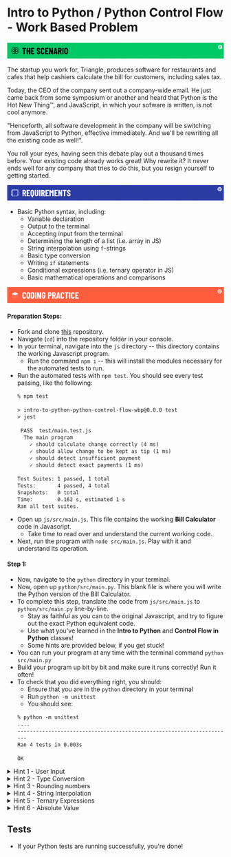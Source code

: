 # Intro to Python / Python Control Flow - Work Based Problem

![The Scenario](./assets/banner-scenario.png)

The startup you work for, Triangle, produces software for restaurants and cafes that help cashiers calculate the bill for customers, including sales tax. 

Today, the CEO of the company sent out a company-wide email. He just came back from some symposium or another and heard that Python is the Hot New Thing:tm:, and JavaScript, in which your sofware is written, is not cool anymore.

"Henceforth, all software development in the company will be switching from JavaScript to Python, effective immediately. And we'll be rewriting all the existing code as well!".

You roll your eyes, having seen this debate play out a thousand times before. Your existing code already works great! Why rewrite it? It never ends well for any company that tries to do this, but you resign yourself to getting started.

![Requirements](./assets/banner-requirements.png)

- Basic Python syntax, including:
  - Variable declaration
  - Output to the terminal
  - Accepting input from the terminal
  - Determining the length of a list (i.e. array in JS)
  - String interpolation using `f`-strings
  - Basic type conversion
  - Writing `if` statements
  - Conditional expressions (i.e. ternary operator in JS)
  - Basic mathematical operations and comparisons

![coding practice](./assets/banner-coding.png)

#### Preparation Steps:

- Fork and clone [this](https://github.com/SEB-10-Bahrain/M4L2-intro-to-python-python-control-flow-wbp) repository. 
- Navigate (`cd`) into the repository folder in your console.
- In your terminal, navigate into the `js` directory -- this directory contains the working Javascript program.
  - Run the command `npm i` -- this will install the modules necessary for the automated tests to run.
- Run the automated tests with `npm test`. You should see every test passing, like the following:
  ```
  % npm test

  > intro-to-python-python-control-flow-wbp@0.0.0 test
  > jest

   PASS  test/main.test.js
    The main program
      ✓ should calculate change correctly (4 ms)
      ✓ should allow change to be kept as tip (1 ms)
      ✓ should detect insufficient payment
      ✓ should detect exact payments (1 ms)

  Test Suites: 1 passed, 1 total
  Tests:       4 passed, 4 total
  Snapshots:   0 total
  Time:        0.162 s, estimated 1 s
  Ran all test suites.
  ```
- Open up `js/src/main.js`. This file contains the working **Bill Calculator** code in Javascript.
  - Take time to read over and understand the current working code.
- Next, run the program with `node src/main.js`. Play with it and understand its operation.

#### Step 1:

- Now, navigate to the `python` directory in your terminal. 
- Now, open up `python/src/main.py`. This blank file is where you will write the Python version of the Bill Calculator.
- To complete this step, translate the code from `js/src/main.js` to `python/src/main.py`  line-by-line.
  - Stay as faithful as you can to the original Javascript, and try to figure out the exact Python equivalent code.
  - Use what you've learned in the **Intro to Python** and **Control Flow in Python** classes!
  - Some hints are provided below, if you get stuck!
- You can run your program at any time with the terminal command `python src/main.py`
- Build your program up bit by bit and make sure it runs correctly! Run it often!
- To check that you did everything right, you should:
  - Ensure that you are in the `python` directory in your terminal
  - Run `python -m unittest`
  - You should see:
  ```
  % python -m unittest
  ....
  ----------------------------------------------------------------------
  Ran 4 tests in 0.003s

  OK
  ```

<details>
<summary>Hint 1 - User Input</summary>

You do not need `prompt-sync` in Python, as Python already has prompting built in. So these lines do not need to be translated to Python

```js
const promptSync = require('prompt-sync');
const prompt = promptSync({ sigint: true });
```

How do you prompt a user in Python? That was covered in the **Control Flow in Python** lesson!
</details>

<details>
<summary>Hint 2 - Type Conversion</summary>

In Javascript, the [`parseFloat()` function](https://developer.mozilla.org/en-US/docs/Web/JavaScript/Reference/Global_Objects/parseFloat) converts a string into a floating point number.

In Python, you can easily convert to float as well. Check your course notes! That was covered in the **Intro to Python** lesson.
</details>

<details>
<summary>Hint 3 - Rounding numbers</summary>

In Javascript, the [`toFixed()` method](https://developer.mozilla.org/en-US/docs/Web/JavaScript/Reference/Global_Objects/Number/toFixed) converts a number into a string with the number of significat digits specified in the argument.

You can do the same in Python using the [`round()` function](https://docs.python.org/3/library/functions.html#round). (It's a function, not method!)
</details>

<details>
<summary>Hint 4 - String Interpolation</summary>

In Javascript, string interpolation is performed using [template literals](https://developer.mozilla.org/en-US/docs/Web/JavaScript/Reference/Template_literals).

In Python, string interpolation is done with [`f`-strings](https://docs.python.org/3/reference/lexical_analysis.html#f-strings). Check your notes from the **Intro to Python** lesson!
</details>

<details>
<summary>Hint 5 - Ternary Expressions</summary>

Recall that in JS there is a ternary operator `a ? b : c` -- This is used in the Bill Calculator program somewhere. What's the Python equivalent again? Check your course notes! That was covered in the **Intro to Python** lesson. 
</details>

<details>
<summary>Hint 6 - Absolute Value</summary>

This one will be a freebie. The Python equivalent of the Javascript [`Math.abs()` method](https://developer.mozilla.org/en-US/docs/Web/JavaScript/Reference/Global_Objects/Math/abs) is simply... the [`abs()` function](https://docs.python.org/3/library/functions.html#abs).

</details>

## Tests

- If your Python tests are running successfully, you're done!
